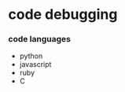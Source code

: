 # code debugging
### code languages
<ul>
<li> python</li>
<li> javascript </li>
<li> ruby </li>
<li> C </li>
</ul>
